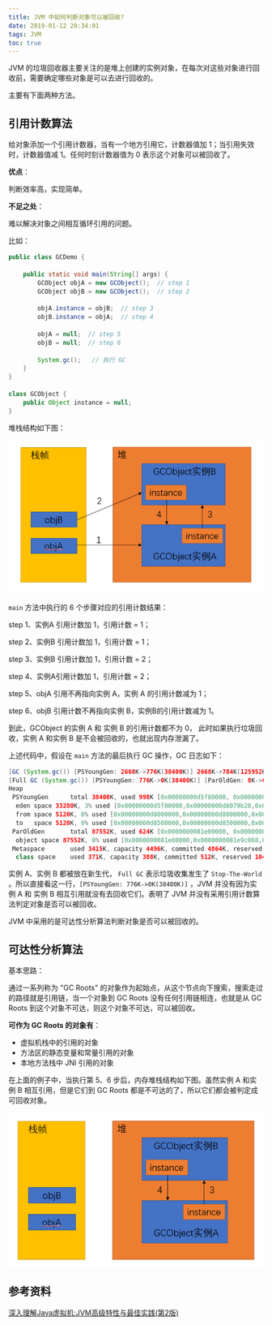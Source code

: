 ```yaml
---
title: JVM 中如何判断对象可以被回收?
date: 2019-01-12 20:34:01
tags: JVM
toc: true
---
```


JVM 的垃圾回收器主要关注的是堆上创建的实例对象，在每次对这些对象进行回收前，需要确定哪些对象是可以去进行回收的。

主要有下面两种方法。

## 引用计数算法

给对象添加一个引用计数器，当有一个地方引用它，计数器值加 1；当引用失效时，计数器值减 1。任何时刻计数器值为 0 表示这个对象可以被回收了。

**优点**：

判断效率高，实现简单。

**不足之处**：

难以解决对象之间相互循环引用的问题。

比如：

```java
public class GCDemo {
     
    public static void main(String[] args) {
        GCObject objA = new GCObject();  // step 1
        GCObject objB = new GCObject();  // step 2
        
        objA.instance = objB;  // step 3
        objB.instance = objA;  // step 4
        
        objA = null;  // step 5
        objB = null;  // step 6
        
        System.gc();   // 执行 GC
    }
}

class GCObject {
    public Object instance = null;
}
```

堆栈结构如下图：

![](https://raw.githubusercontent.com/zywudev/blog-source/master/image/jvm_judge_object_recycle_1.png)

`main` 方法中执行的 6 个步骤对应的引用计数结果：

step 1、实例A 引用计数加 1，引用计数 = 1；

step 2、实例B 引用计数加 1，引用计数 = 1；

step 3、实例B 引用计数加 1，引用计数 = 2；

step 4、实例A引用计数加 1，引用计数 = 2；

step 5、objA 引用不再指向实例 A，实例 A 的引用计数减为 1；

step 6、objB 引用计数不再指向实例 B，实例B的引用计数减为 1。

到此，GCObject 的实例 A 和 实例 B 的引用计数都不为 0， 此时如果执行垃圾回收，实例 A 和实例 B 是不会被回收的，也就出现内存泄漏了。

上述代码中，假设在 `main` 方法的最后执行 GC 操作，GC 日志如下：

```java
[GC (System.gc()) [PSYoungGen: 2668K->776K(38400K)] 2668K->784K(125952K), 0.0095289 secs] [Times: user=0.00 sys=0.00, real=0.02 secs] 
[Full GC (System.gc()) [PSYoungGen: 776K->0K(38400K)] [ParOldGen: 8K->624K(87552K)] 784K->624K(125952K), [Metaspace: 3395K->3395K(1056768K)], 0.0057008 secs] [Times: user=0.08 sys=0.00, real=0.00 secs] 
Heap
 PSYoungGen      total 38400K, used 998K [0x00000000d5f80000, 0x00000000d8a00000, 0x0000000100000000)
  eden space 33280K, 3% used [0x00000000d5f80000,0x00000000d6079b20,0x00000000d8000000)
  from space 5120K, 0% used [0x00000000d8000000,0x00000000d8000000,0x00000000d8500000)
  to   space 5120K, 0% used [0x00000000d8500000,0x00000000d8500000,0x00000000d8a00000)
 ParOldGen       total 87552K, used 624K [0x0000000081e00000, 0x0000000087380000, 0x00000000d5f80000)
  object space 87552K, 0% used [0x0000000081e00000,0x0000000081e9c068,0x0000000087380000)
 Metaspace       used 3415K, capacity 4496K, committed 4864K, reserved 1056768K
  class space    used 371K, capacity 388K, committed 512K, reserved 1048576K
```

实例 A、实例 B 都被放在新生代， `Full GC` 表示垃圾收集发生了 `Stop-The-World   `。所以直接看这一行，`[PSYoungGen: 776K->0K(38400K)]` ，JVM 并没有因为实例 A 和 实例 B 相互引用就没有去回收它们。表明了 JVM 并没有采用引用计数算法判定对象是否可以被回收。

JVM 中采用的是可达性分析算法判断对象是否可以被回收的。

## 可达性分析算法

基本思路：

通过一系列称为 "GC Roots" 的对象作为起始点，从这个节点向下搜索，搜索走过的路径就是引用链，当一个对象到 GC Roots 没有任何引用链相连，也就是从 GC Roots 到这个对象不可达，则这个对象不可达，可以被回收。

**可作为 GC Roots 的对象有**：

- 虚拟机栈中的引用的对象
- 方法区的静态变量和常量引用的对象
- 本地方法栈中 JNI 引用的对象

在上面的例子中，当执行第 5、6 步后，内存堆栈结构如下图。虽然实例 A 和实例 B 相互引用，但是它们到 GC Roots 都是不可达的了，所以它们都会被判定成可回收对象。

![](https://raw.githubusercontent.com/zywudev/blog-source/master/image/jvm_judge_object_recycle_2.png)

## 参考资料

[深入理解Java虚拟机:JVM高级特性与最佳实践(第2版)](https://book.douban.com/subject/24722612/)

